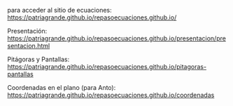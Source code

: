 para acceder al sitio de ecuaciones: https://patriagrande.github.io/repasoecuaciones.github.io/

Presentación: https://patriagrande.github.io/repasoecuaciones.github.io/presentacion/presentacion.html

Pitágoras y Pantallas: https://patriagrande.github.io/repasoecuaciones.github.io/pitagoras-pantallas

Coordenadas en el plano (para Anto): https://patriagrande.github.io/repasoecuaciones.github.io/coordenadas

